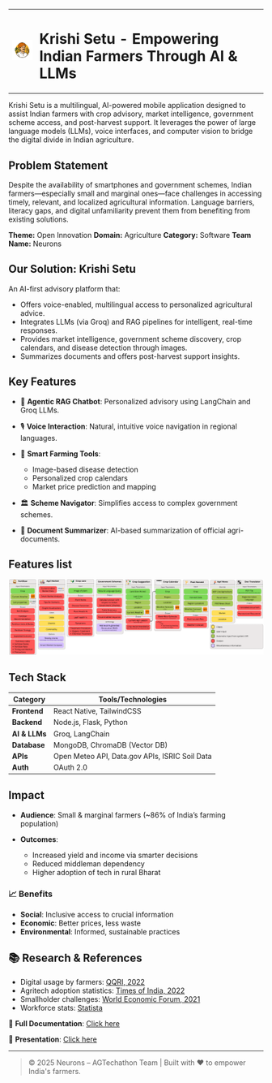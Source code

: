 

<table align="center">
    <tr>
        <td><img src="images/logo.jpg" alt="Krishi-setu Logo" width="100"/></td>
        <td><h1>Krishi Setu - Empowering Indian Farmers Through AI & LLMs</h1></td>
    </tr>
</table>

Krishi Setu is a multilingual, AI-powered mobile application designed to assist Indian farmers with crop advisory, market intelligence, government scheme access, and post-harvest support. It leverages the power of large language models (LLMs), voice interfaces, and computer vision to bridge the digital divide in Indian agriculture.

## Problem Statement

Despite the availability of smartphones and government schemes, Indian farmers—especially small and marginal ones—face challenges in accessing timely, relevant, and localized agricultural information. Language barriers, literacy gaps, and digital unfamiliarity prevent them from benefiting from existing solutions.

**Theme:** Open Innovation
**Domain:** Agriculture
**Category:** Software
**Team Name:** Neurons

## Our Solution: Krishi Setu

An AI-first advisory platform that:

- Offers voice-enabled, multilingual access to personalized agricultural advice.
- Integrates LLMs (via Groq) and RAG pipelines for intelligent, real-time responses.
- Provides market intelligence, government scheme discovery, crop calendars, and disease detection through images.
- Summarizes documents and offers post-harvest support insights.

## Key Features

- 🧠 **Agentic RAG Chatbot**: Personalized advisory using LangChain and Groq LLMs.
- 🎙️ **Voice Interaction**: Natural, intuitive voice navigation in regional languages.
- 🌾 **Smart Farming Tools**:

  - Image-based disease detection
  - Personalized crop calendars
  - Market price prediction and mapping

- 🏛️ **Scheme Navigator**: Simplifies access to complex government schemes.
- 📄 **Document Summarizer**: AI-based summarization of official agri-documents.

## Features list 
![features](images\features.png)

## Tech Stack

| Category      | Tools/Technologies                             |
| ------------- | ---------------------------------------------- |
| **Frontend**  | React Native, TailwindCSS                      |
| **Backend**   | Node.js, Flask, Python                         |
| **AI & LLMs** | Groq, LangChain                                |
| **Database**  | MongoDB, ChromaDB (Vector DB)                  |
| **APIs**      | Open Meteo API, Data.gov APIs, ISRIC Soil Data |
| **Auth**      | OAuth 2.0                                      |

## Impact

- **Audience**: Small & marginal farmers (\~86% of India’s farming population)
- **Outcomes**:

  - Increased yield and income via smarter decisions
  - Reduced middleman dependency
  - Higher adoption of tech in rural Bharat

### 📈 Benefits

- **Social**: Inclusive access to crucial information
- **Economic**: Better prices, less waste
- **Environmental**: Informed, sustainable practices

## 📚 Research & References

- Digital usage by farmers: [QQRI, 2022](https://qqri.com/2022/11/02/digital-usage-trends-amongst-indian-farmers/)
- Agritech adoption statistics: [Times of India, 2022](https://timesofindia.indiatimes.com/blogs/voices/are-farmers-really-harvesting-the-power-of-tech-the-real-tech-penetration-that-has-touched-bharat/)
- Smallholder challenges: [World Economic Forum, 2021](https://www.weforum.org/stories/2021/06/agri-tech-innovation-can-improve-value-capture-and-transform-ecosystem-for-india-s-small-farmers/)
- Workforce stats: [Statista](https://www.statista.com/chart/32259/indias-workforce/)

📄 **Full Documentation**: [Click here](https://docs.google.com/document/d/1__oHD9MiGU6J3u8ourg6Wyi7kaoEhabBT_3RpOP5_RU/edit?tab=t.0)

📄 **Presentation**: [Click here](https://docs.google.com/presentation/d/13Km54XeRY22BMwDwPikW5dWK7EgTp-_XC8qnFXp0X6M/edit?usp=sharing)

---

> © 2025 Neurons – AGTechathon Team | Built with ❤️ to empower India's farmers.
